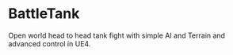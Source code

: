 # BattleTank
Open world head to head tank fight with simple AI and Terrain and advanced control in UE4.
